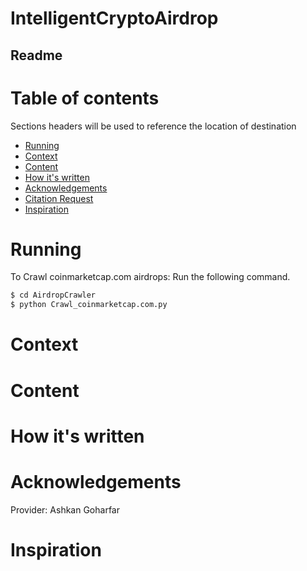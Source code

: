 # IntelligentCryptoAirdrop

## Readme

# Table of contents
Sections headers will be used to reference the location of destination
- [Running](#Running)
- [Context](#Context)
- [Content](#Content)
- [How it's written](#How-it's-written)
- [Acknowledgements](#Acknowledgements)
- [Citation Request](#Citation-Request)
- [Inspiration](#Inspiration)


# Running
To Crawl coinmarketcap.com airdrops:
Run the following command.
```bash
$ cd AirdropCrawler
$ python Crawl_coinmarketcap.com.py
```
# Context


# Content


# How it's written



# Acknowledgements

Provider:
Ashkan Goharfar


# Inspiration

